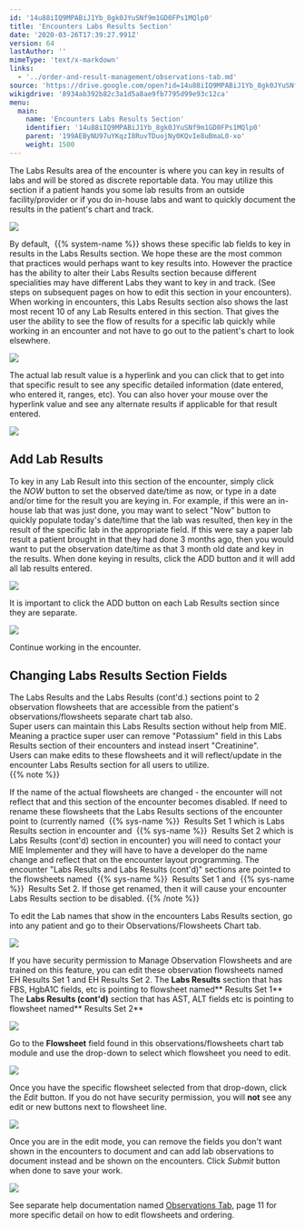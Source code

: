 ```yaml
---
id: '14u88iIQ9MPABiJ1Yb_8gk0JYuSNf9m1GD0FPs1MQlp0'
title: 'Encounters Labs Results Section'
date: '2020-03-26T17:39:27.991Z'
version: 64
lastAuthor: ''
mimeType: 'text/x-markdown'
links:
  - '../order-and-result-management/observations-tab.md'
source: 'https://drive.google.com/open?id=14u88iIQ9MPABiJ1Yb_8gk0JYuSNf9m1GD0FPs1MQlp0'
wikigdrive: '8934ab392b82c3a1d5a8ae9fb7795d99e93c12ca'
menu:
  main:
    name: 'Encounters Labs Results Section'
    identifier: '14u88iIQ9MPABiJ1Yb_8gk0JYuSNf9m1GD0FPs1MQlp0'
    parent: '199AEByNU97uYKqzI8RuvTDuojNy0KQvIe8uBmaL0-xo'
    weight: 1500
---
```

The Labs Results area of the encounter is where you can key in results of labs and will be stored as discrete reportable data. You may utilize this section if a patient hands you some lab results from an outside facility/provider or if you do in-house labs and want to quickly document the results in the patient's chart and track.
  
![](../encounters-labs-results-section.assets/10000201000004410000018A0F75BA674241235D.png)  

By default,  {{% system-name %}} shows these specific lab fields to key in results in the Labs Results section. We hope these are the most common that practices would perhaps want to key results into. However the practice has the ability to alter their Labs Results section because different specialities may have different Labs they want to key in and track. (See steps on subsequent pages on how to edit this section in your encounters).  
When working in encounters, this Labs Results section also shows the last most recent 10 of any Lab Results entered in this section. That gives the user the ability to see the flow of results for a specific lab quickly while working in an encounter and not have to go out to the patient's chart to look elsewhere.
  
![](../encounters-labs-results-section.assets/1000020100000406000001CBD8DB20951BE5A3E3.png)  

The actual lab result value is a hyperlink and you can click that to get into that specific result to see any specific detailed information (date entered, who entered it, ranges, etc). You can also hover your mouse over the hyperlink value and see any alternate results if applicable for that result entered.
  
![](../encounters-labs-results-section.assets/100002010000037E000000FCFA69DC813561B45D.png)  

  
## Add Lab Results  
  
To key in any Lab Result into this section of the encounter, simply click the *NOW* button to set the observed date/time as now, or type in a date and/or time for the result you are keying in. For example, if this were an in-house lab that was just done, you may want to select "Now" button to quickly populate today's date/time that the lab was resulted, then key in the result of the specific lab in the appropriate field. If this were say a paper lab result a patient brought in that they had done 3 months ago, then you would want to put the observation date/time as that 3 month old date and key in the results. When done keying in results, click the ADD button and it will add all lab results entered.
  
![](../encounters-labs-results-section.assets/100002010000032E0000007251AA1A9E10C87F6F.png)  

It is important to click the ADD button on each Lab Results section since they are separate.
  
![](../encounters-labs-results-section.assets/10000201000003470000012332784FD414ED884B.png)  

Continue working in the encounter.
  
## Changing Labs Results Section Fields  
  
The Labs Results and the Labs Results (cont'd.) sections point to 2 observation flowsheets that are accessible from the patient's observations/flowsheets separate chart tab also.  
Super users can maintain this Labs Results section without help from MIE. Meaning a practice super user can remove "Potassium" field in this Labs Results section of their encounters and instead insert "Creatinine".  
Users can make edits to these flowsheets and it will reflect/update in the encounter Labs Results section for all users to utilize.  
{{% note %}}

If the name of the actual flowsheets are changed - the encounter will not reflect that and this section of the encounter becomes disabled. If need to rename these flowsheets that the Labs Results sections of the encounter point to (currently named  {{% sys-name %}}  Results Set 1 which is Labs Results section in encounter and  {{% sys-name %}}  Results Set 2 which is Labs Results (cont'd) section in encounter) you will need to contact your MIE Implementer and they will have to have a developer do the name change and reflect that on the encounter layout programming. The encounter "Labs Results and Labs Results (cont'd)" sections are pointed to the flowsheets named  {{% sys-name %}}  Results Set 1 and  {{% sys-name %}}  Results Set 2. If those get renamed, then it will cause your encounter Labs Results section to be disabled.
{{% /note %}}

To edit the Lab names that show in the encounters Labs Results section, go into any patient and go to their Observations/Flowsheets Chart tab.
  
![](../encounters-labs-results-section.assets/1000020100000379000000D8A258BE668B5BD221.png)  

If you have security permission to Manage Observation Flowsheets and are trained on this feature, you can edit these observation flowsheets named EH Results Set 1 and EH Results Set 2.
The **Labs Results** section that has FBS, HgbA1C fields, etc is pointing to flowsheet named** Results Set 1**
The **Labs Results (cont'd)** section that has AST, ALT fields etc is pointing to flowsheet named** Results Set 2**
  
![](../encounters-labs-results-section.assets/10000201000004410000018AF57910931606AE71.png)  

Go to the **Flowsheet** field found in this observations/flowsheets chart tab module and use the drop-down to select which flowsheet you need to edit.
  
![](../encounters-labs-results-section.assets/10000201000004600000024D9CDF2BC1CD978F29.png)  

Once you have the specific flowsheet selected from that drop-down, click the *Edit* button. If you do not have security permission, you will **not** see any edit or new buttons next to flowsheet line.
  
![](../encounters-labs-results-section.assets/10000201000004B20000018BA848ECF89A3ECD91.png)  

Once you are in the edit mode, you can remove the fields you don't want shown in the encounters to document and can add lab observations to document instead and be shown on the encounters. Click *Submit* button when done to save your work.
  
![](../encounters-labs-results-section.assets/10000201000004C3000001D89CDAC6A5A9DE8373.png)  

See separate help documentation named [Observations Tab](../order-and-result-management/observations-tab.md), page 11 for more specific detail on how to edit flowsheets and ordering.
